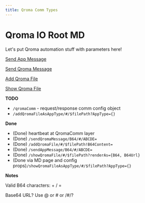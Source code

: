 ```yaml
---
title: Qroma Comm Types
---
```


# Qroma IO Root MD

Let's put Qroma automation stuff with parameters here!

[Send App Message](./sendAppMessage)

[Send Qroma Message](./sendQromaMessage)

[Add Qroma File](./addQromaFile)

[Show Qroma File](./showQromaFile)


**TODO**

* `/qromaComm` - request/response comm config object
* `/addQromaFileAsAppType/#/$filePath?AppType={}`


**Done**

* (Done) heartbeat at QromaComm layer
* (Done) `/sendQromaMessage/B64/#/ABCDE=`
* (Done) `/addQromaFile/#/$filePath!B64Content=`
* (Done) `/sendAppMessage/B64/#/ABCDE=`
* (Done) `/showQromaFile/#/$filePath?renderAs={B64, B64Url}`
* (Done via MD page and config props)`/showQromaFileAsAppType/#/$filePath?AppType={}`


**Notes**

Valid B64 characters: + / =

Base64 URL?
Use @ or # or /#/? 